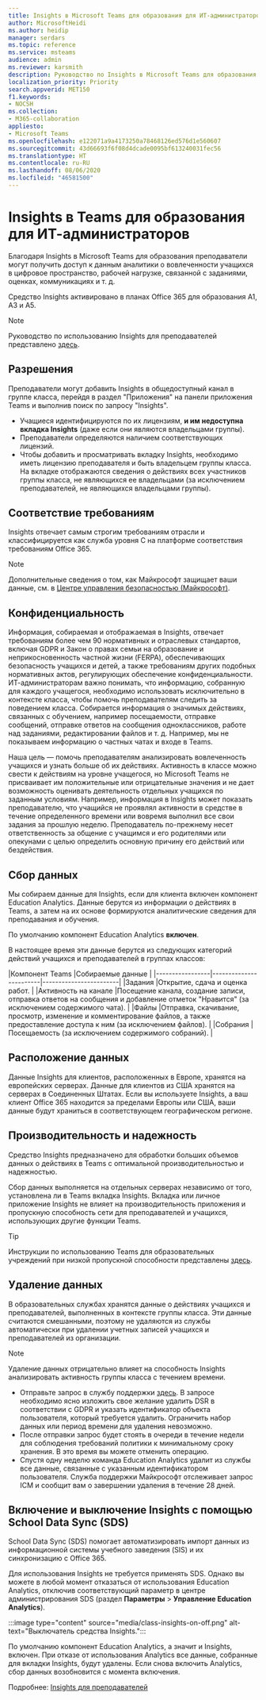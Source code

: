 ```yaml
---
title: Insights в Microsoft Teams для образования для ИТ-администраторов
author: MicrosoftHeidi
ms.author: heidip
manager: serdars
ms.topic: reference
ms.service: msteams
audience: admin
ms.reviewer: karsmith
description: Руководство по Insights в Microsoft Teams для образования для ИТ-администраторов.
localization_priority: Priority
search.appverid: MET150
f1.keywords:
- NOCSH
ms.collection:
- M365-collaboration
appliesto:
- Microsoft Teams
ms.openlocfilehash: e122071a9a4173250a78468126ed576d1e560607
ms.sourcegitcommit: 43d66693f6f08d4dcade0095bf613240031fec56
ms.translationtype: HT
ms.contentlocale: ru-RU
ms.lasthandoff: 08/06/2020
ms.locfileid: "46581500"
---
```

# <a name="insights-in-teams-for-education-for-it-admins"></a>Insights в Teams для образования для ИТ-администраторов

Благодаря Insights в Microsoft Teams для образования преподаватели могут получить доступ к данным аналитики о вовлеченности учащихся в цифровое пространство, рабочей нагрузке, связанной с заданиями, оценках, коммуникациях и т. д.

Средство Insights активировано в планах Office 365 для образования A1, A3 и A5.

> [!NOTE]
> Руководство по использованию Insights для преподавателей представлено [здесь](https://support.microsoft.com/office/actionable-analytics-with-class-insights-in-teams-163add4f-997d-4a01-91de-2846fe4e99bc).

## <a name="permissions"></a>Разрешения

Преподаватели могут добавить Insights в общедоступный канал в группе класса, перейдя в раздел "Приложения" на панели приложения Teams и выполнив поиск по запросу "Insights".

- Учащиеся идентифицируются по их лицензиям, **и им недоступна вкладка Insights** (даже если они являются владельцами группы).
- Преподаватели определяются наличием соответствующих лицензий.
- Чтобы добавить и просматривать вкладку Insights, необходимо иметь лицензию преподавателя и быть владельцем группы класса. На вкладке отображаются сведения о действиях всех участников группы класса, не являющихся ее владельцами (за исключением преподавателей, не являющихся владельцами группы).

## <a name="compliance"></a>Соответствие требованиям

Insights отвечает самым строгим требованиям отрасли и классифицируется как служба уровня C на платформе соответствия требованиям Office 365.

> [!NOTE]
> Дополнительные сведения о том, как Майкрософт защищает ваши данные, см. в [Центре управления безопасностью (Майкрософт)](https://www.microsoft.com/trust-center).

## <a name="privacy"></a>Конфиденциальность

Информация, собираемая и отображаемая в Insights, отвечает требованиям более чем 90 нормативных и отраслевых стандартов, включая GDPR и Закон о правах семьи на образование и неприкосновенность частной жизни (FERPA), обеспечивающих безопасность учащихся и детей, а также требованиям других подобных нормативных актов, регулирующих обеспечение конфиденциальности. ИТ-администраторам важно понимать, что информацию, собранную для каждого учащегося, необходимо использовать исключительно в контексте класса, чтобы помочь преподавателям следить за поведением класса. Собирается информация о значимых действиях, связанных с обучением, например посещаемости, отправке сообщений, отправке ответов на сообщения одноклассников, работе над заданиями, редактировании файлов и т. д. Например, мы не показываем информацию о частных чатах и входе в Teams.

Наша цель — помочь преподавателям анализировать вовлеченность учащихся и узнать больше об их действиях. Активность в классе можно свести к действиям на уровне учащегося, но Microsoft Teams не присваивает им положительные или отрицательные значения и не дает возможность оценивать деятельность отдельных учащихся по заданным условиям. Например, информация в Insights может показать преподавателю, что учащийся не проявлял активности в средстве в течение определенного времени или вовремя выполнил все свои задания за прошлую неделю. Преподаватель по-прежнему несет ответственность за общение с учащимся и его родителями или опекунами с целью определить основную причину его действий или бездействия.

## <a name="data-collection"></a>Сбор данных

Мы собираем данные для Insights, если для клиента включен компонент Education Analytics. Данные берутся из информации о действиях в Teams, а затем на их основе формируются аналитические сведения для преподавания и обучения.

По умолчанию компонент Education Analytics **включен**.

В настоящее время эти данные берутся из следующих категорий действий учащихся и преподавателей в группах классов:

|Компонент Teams  |Собираемые данные  |
|-----------------|------------------------|------------------------|
|Задания |Открытие, сдача и оценка работ. |
|Активность на канале |Посещение канала, создание записи, отправка ответов на сообщения и добавление отметок "Нравится" (за исключением содержимого чата). |
|Файлы |Отправка, скачивание, просмотр, изменение и комментирование файлов, а также предоставление доступа к ним (за исключением файлов). |
|Собрания |Посещаемость (за исключением содержимого собраний). |

## <a name="data-location"></a>Расположение данных

Данные Insights для клиентов, расположенных в Европе, хранятся на европейских серверах. Данные для клиентов из США хранятся на серверах в Соединенных Штатах. Если вы используете Insights, а ваш клиент Office 365 находится за пределами Европы или США, ваши данные будут храниться в соответствующем географическом регионе.

## <a name="performance-and-reliability"></a>Производительность и надежность

Средство Insights предназначено для обработки больших объемов данных о действиях в Teams с оптимальной производительностью и надежностью.

Сбор данных выполняется на отдельных серверах независимо от того, установлена ли в Teams вкладка Insights. Вкладка или личное приложение Insights не влияет на производительность приложения и пропускную способность сети для преподавателей и учащихся, использующих другие функции Teams.

> [!TIP]
> Инструкции по использованию Teams для образовательных учреждений при низкой пропускной способности представлены [здесь](edu-remote-low-bandwidth.md).

## <a name="how-to-delete-your-data"></a>Удаление данных

В образовательных службах хранятся данные о действиях учащихся и преподавателей, выполненных в контексте группы класса. Эти данные считаются смешанными, поэтому не удаляются из службы автоматически при удалении учетных записей учащихся и преподавателей из организации.

> [!NOTE]
> Удаление данных отрицательно влияет на способность Insights анализировать активность группы класса с течением времени.

- Отправьте запрос в службу поддержки [здесь](https://edusupport.microsoft.com/support). В запросе необходимо ясно изложить свое желание удалить DSR в соответствии с GDPR и указать идентификатор объекта пользователя, который требуется удалить. Ограничить набор данных или период времени для удаления невозможно.
- После отправки запрос будет стоять в очереди в течение недели для соблюдения требований политики к минимальному сроку хранения. В это время вы можете отменить операцию.
- Спустя одну неделю команда Education Analytics удалит из службы все данные, связанные с указанным идентификатором пользователя. Служба поддержки Майкрософт отслеживает запрос ICM и сообщит вам о завершении удаления в течение 28 дней.

## <a name="turn-insights-off-and-on-using-school-data-sync-sds"></a>Включение и выключение Insights с помощью School Data Sync (SDS)

School Data Sync (SDS) помогает автоматизировать импорт данных из информационной системы учебного заведения (SIS) и их синхронизацию с Office 365.

Для использования Insights не требуется применять SDS. Однако вы можете в любой момент отказаться от использования Education Analytics, отключив соответствующий параметр в центре администрирования SDS (раздел **Параметры** > **Управление Education Analytics**).

:::image type="content" source="media/class-insights-on-off.png" alt-text="Выключатель средства Insights.":::

По умолчанию компонент Education Analytics, а значит и Insights, включен. При отказе от использования Analytics все данные, собранные для вкладки Insights, будут удалены. Если снова включить Analytics, сбор данных возобновится с момента включения.

Подробнее: [Insights для преподавателей](https://support.microsoft.com/office/actionable-analytics-with-class-insights-in-teams-163add4f-997d-4a01-91de-2846fe4e99bc)
